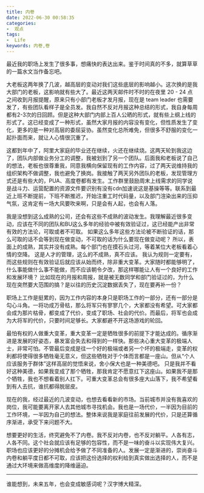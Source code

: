 ```yaml
---
title: 内卷
date: 2022-06-30 00:58:35 
categories:
-  观点
tags:
-  Life
keywords: 内卷,卷
---
```


最近我的职场上发生了很多事，想痛快的表达出来。鉴于时间真的不多，就算草草的一篇水文当作备忘吧。

大老板这两年换了几波，越高层的变动对我们这些底层的影响越小。这次换的是我大部门的老板，这影响就有些大了。最近这两天邮件时不时的在夜里 20 - 24 点之间收到月报提醒，原来只有小部门老板才发月报，现在是 team leader 也需要发了，有些团队看样子是全员发。我自然不反对月报这种总结的形式，我自身每周都有2-3次的日回顾。但是这种大部门内部上百人公晒的形式，就有些上纲上线的形式了。这已经变成了一种形式，虽然大家月报的内容没有变化，但性质发生了变化，更多的是一种对高层的委屈妥协。虽然变化总所难免，但很多不舒服的变化一起扑面而来，就让人心情很沉重了。

这都到年中了，阿里大家庭的毕业还在继续，火还在继续烧。这两天轮到我这边了，团队内部做业务分工的调整，我被划到了另一个团队。后面我和老板说了自己的想法，老板也很尊重我，同意我横向保留现有的工作内容，过了两天说维持我的组织架构不做调整，我也避免了换岗。我接触了两天另外团队的老板，发现管理方式还是有些大的，PUA、高度卷都有发生。工作群里鼓励周末上线需求的同学说是战斗力、运营配置的资源文件要识别有没有cdn加速说这是基操等等。联系到最近上班不断提前，下班不断推迟，开始注重工时代码量，以及部门渲染出来的压抑气氛，这肯定有一场大风要吹来啊，只是会有人起，也会有人落。

<!-- more -->

我是没想到这么成熟的公司，还会有这些不成熟的波动发生。我理解最近很多变动，应该在不同的团队和BU这么多年的经验中被有效验证过，这已经能产出非常有效的方法论，可取或者不可取。
如果这么多年这些方法论被不断验证的话，那么可取的话不会等到现在做变动，不可取的话为什么要现在做变动呢？
所以，表面上的成熟，其实并没有成熟。每个部门也在摸石头过河，等着某位大老板看着心情的空降。
这是人才的管理，这么的不成熟，真不应该。
我认为规则一定要有，而这些规则在有效验证后就应该从始而终，除非重大变革。大家随时都能够明了，什么事能做什么事不能做，而不应该朝令夕改，那这样哪能让人有一个良好的工作和发展环境？
比如现在的月报和周报，就是被无数同学和部门验证过的，为什么现在突然要大范围的搞？是以往的历史沉淀数据丢失了，现在要再补一份？

职场上工作是挺累的，因为工作内容的本身只是职场工作的一部分，还有一部分是勾心斗角。一将功成万骨枯，那么将军只有寥寥几个，大家都没有希望。可大家都会成为那片枯骨，都变成了代价，变成了职场、社会的代价。而最后，将军也会成为大将军的代价，只要时间足够长。大家都避不开这场游戏的轮回。

最怕有权的人做重大变革，重大变革一定是牺牲很多的前提下才能达成的。循序渐进是发展的好姿态，暴发富会失去和得到的一样快。那些决心重大变革的极端人士，非常可怕。不管最后变成是往一个好的极端或者另一个坏的极端走，变革的权利都将使得很多牺牲毫无意义，但这些牺牲对于个体而言都是一座山。但从“个人应该服务于群体”这样高层的觉悟来说，舍小保大也是一种美德吧。
只是我并不看好这种美德，如果我变成了那个牺牲，那我肯定不愿意扛下这座山。如果我不是那个牺牲，我也不想看着别人扛下。可重大变革总会有很多座大山落下，我不希望看到有人去抗，谁抗都得脱层皮。

现在的我，经过最近的几波变动，也想去看看新的市场。当前城市并没有我喜欢的岗位，我可能要离开家人去其他城市寻找机会。我也是一场代价，一半因为目前的工作环境，一半因为自己的想法。整体来说我是家庭往前发展的代价，只是还算循序渐进，承受下来问题不大。

想要更好的生活，终究避免不了内卷。我不反对内卷，也不反对躺平。人各有志，人各不同。这个社会就应该有足够的包容性，而不是一味的奋斗以实现伟大复兴。职场也应该更好的分摊机会给予做了不同准备的人。发展一定是渐进的，崇尚奋斗内卷和躺平度日都不可取，应该把这份选择的权利给到真实做出选择的人，而不是通过大环境来做高维度的降维逼迫。

---

谁能想到，未来五年，也会变成敏感词呢？汉字博大精深。